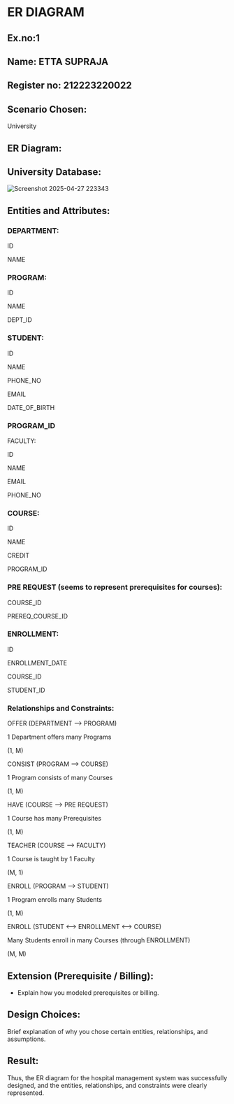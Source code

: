# ER DIAGRAM

## Ex.no:1
## Name: ETTA SUPRAJA
## Register no: 212223220022

## Scenario Chosen:
University 

## ER Diagram:
## University Database:
![Screenshot 2025-04-27 223343](https://github.com/user-attachments/assets/9e9cb47a-1cf3-4c2a-b7ef-215ee642138e)



## Entities and Attributes:

### DEPARTMENT:

ID

NAME

### PROGRAM:

ID

NAME

DEPT_ID

### STUDENT:

ID

NAME

PHONE_NO

EMAIL

DATE_OF_BIRTH

### PROGRAM_ID

FACULTY:

ID

NAME

EMAIL

PHONE_NO

### COURSE:

ID

NAME

CREDIT

PROGRAM_ID

### PRE REQUEST (seems to represent prerequisites for courses):

COURSE_ID

PREREQ_COURSE_ID

### ENROLLMENT:

ID

ENROLLMENT_DATE

COURSE_ID

STUDENT_ID

### Relationships and Constraints:

OFFER (DEPARTMENT —> PROGRAM)

1 Department offers many Programs

(1, M)

CONSIST (PROGRAM —> COURSE)

1 Program consists of many Courses

(1, M)

HAVE (COURSE —> PRE REQUEST)

1 Course has many Prerequisites

(1, M)

TEACHER (COURSE —> FACULTY)

1 Course is taught by 1 Faculty

(M, 1)

ENROLL (PROGRAM —> STUDENT)

1 Program enrolls many Students

(1, M)

ENROLL (STUDENT <—> ENROLLMENT <—> COURSE)

Many Students enroll in many Courses (through ENROLLMENT)

(M, M)

## Extension (Prerequisite / Billing):
- Explain how you modeled prerequisites or billing.

## Design Choices:
Brief explanation of why you chose certain entities, relationships, and assumptions.

## Result:
Thus, the ER diagram for the hospital management system was successfully designed, and the entities, relationships, and constraints were clearly represented.
